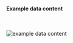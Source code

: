 <h4>Example data content</h4>
<br>

<img src="specialty-rx-signature-provenance-1.png" alt="example data content"/><br><br>

